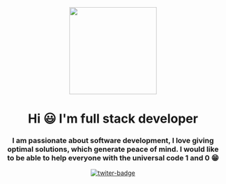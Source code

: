 <div id="header" align="center">
    <img src="https://media.giphy.com/media/i4MAH84pqe2m2aVojc/giphy.gif" width="200">
    <h1 align="center">Hi 😃  I'm full stack developer</h1>
    <h3 align="center"> I am passionate about software development, I love giving optimal solutions, which generate peace of mind. I would like to be able to help everyone with the universal code 1 and 0 😁</h3>
</div>

<div id="badges" align="center">
    <a href="https://twitter.com/rayyanirr">
        <img src="https://img.shields.io/twitter/follow/rayyanirr?style=social" alt="twiter-badge">
    </a>
</div>
